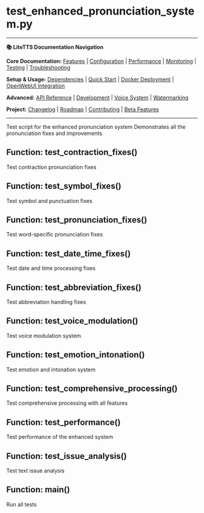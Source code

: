 # test_enhanced_pronunciation_system.py

---
**📚 LiteTTS Documentation Navigation**

**Core Documentation:** [Features](../../../../../../FEATURES.md) | [Configuration](../../../../../../CONFIGURATION.md) | [Performance](../../../../../../PERFORMANCE.md) | [Monitoring](../../../../../../MONITORING.md) | [Testing](../../../../../../TESTING.md) | [Troubleshooting](../../../../../../TROUBLESHOOTING.md)

**Setup & Usage:** [Dependencies](../../../../../../DEPENDENCIES.md) | [Quick Start](../../../../../../usage/QUICK_START_COMMANDS.md) | [Docker Deployment](../../../../../../usage/DOCKER-DEPLOYMENT.md) | [OpenWebUI Integration](../../../../../../usage/OPENWEBUI-INTEGRATION.md)

**Advanced:** [API Reference](../../../../../API_REFERENCE.md) | [Development](../../../../../../development/README.md) | [Voice System](../../../../../../voices/README.md) | [Watermarking](../../../../../../WATERMARKING.md)

**Project:** [Changelog](../../../../../../CHANGELOG.md) | [Roadmap](../../../../../../ROADMAP.md) | [Contributing](../../../../../../CONTRIBUTIONS.md) | [Beta Features](../../../../../../BETA_FEATURES.md)

---


Test script for the enhanced pronunciation system
Demonstrates all the pronunciation fixes and improvements


## Function: test_contraction_fixes()

Test contraction pronunciation fixes

## Function: test_symbol_fixes()

Test symbol and punctuation fixes

## Function: test_pronunciation_fixes()

Test word-specific pronunciation fixes

## Function: test_date_time_fixes()

Test date and time processing fixes

## Function: test_abbreviation_fixes()

Test abbreviation handling fixes

## Function: test_voice_modulation()

Test voice modulation system

## Function: test_emotion_intonation()

Test emotion and intonation system

## Function: test_comprehensive_processing()

Test comprehensive processing with all features

## Function: test_performance()

Test performance of the enhanced system

## Function: test_issue_analysis()

Test text issue analysis

## Function: main()

Run all tests


